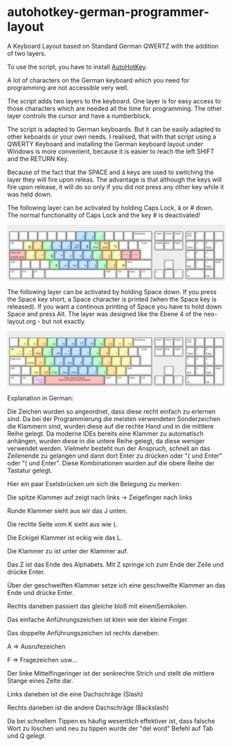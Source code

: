# autohotkey-german-programmer-layout

A Keyboard Layout based on Standard German QWERTZ with the addition of two layers.

To use the script, you have to install [AutoHotKey](https://www.autohotkey.com/).

A lot of characters on the German keyboard which you need for programming are not accessible very well. 

The script adds two layers to the keyboard.
One layer is for easy access to those characters which are needed all the time for programming.
The other layer controls the cursor and have a numberblock.

The script is adapted to German keyboards. But it can be easily adapted to other keboards or your own needs.
I realised, that with that script using a QWERTY Keyboard and installing the German keyboard layout under Windows is more convenient, because
it is easier to reach the left SHIFT and the RETURN Key. 

Because of the fact that the SPACE and ä keys are used to switching the layer they will fire upon releas.
The advantage is that although the keys will fire upon release, it will do so only if you did not press any other key while it was held down. 


The following layer can be activated by holding Caps Lock, ä or # down. The normal functionality of Caps Lock and the  key # is deactivated!

![](layer-for-special-characters.png)

The following layer can be activated by holding Space down. If you press the Space key short, a Space character is printed (when the Space key is released). If you want a continous printing of Space you have to hold down Space and press Alt.
The layer was designed like the Ebene 4 of the neo-layout.org - but not exactly.

![](layer-for-cursor-numbes.png)


Explanation in German:

Die Zeichen wurden so angeordnet, dass diese recht einfach zu erlernen sind.
Da bei der Programmierung die meisten verwendeten Sonderzeichen die Klammern sind, wurden diese auf die rechte Hand und in die mittlere Reihe gelegt. Da moderne IDEs bereits eine Klammer zu automatisch anhängen, wurden diese in die untere Reihe gelegt, da diese weniger verwendet werden. Vielmehr besteht nun der Anspruch, schnell an das Zeilenende zu gelangen und dann dort Enter zu drücken oder "{ und Enter" oder "( und Enter". Diese Kombinationen wurden auf die obere Reihe der Tastatur gelegt.

Hier ein paar Eselsbrücken um sich die Belegung zu merken:

Die spitze Klammer auf zeigt nach links -> Zeigefinger nach links

Runde Klammer sieht aus wir das J unten.

Die rechte Seite vom K sieht aus wie {.

Die Eckigel Klammer ist eckig wie das L.

Die Klammer zu ist unter der Klammer auf.

Das Z ist das Ende des Alphabets. Mit Z springe ich zum Ende der Zeile und drücke Enter.

Über der geschweiften Klammer setze ich eine geschweifte Klammer an das Ende und drücke Enter.

Rechts daneben passiert das gleiche bloß mit einemSemikolen.

Das einfache Anführungszeichen ist klein wie der kleine Finger.

Das doppelte Anführungszeichen ist rechts daneben.


A => Ausrufezeichen

F => Fragezeichen
usw...

Der linke Mittelfingeringer ist der senkrechte Strich und  stellt die mittlere Stange eines Zelte dar.

Links daneben ist die eine Dachschräge (Slash)

Rechts daneben ist die andere Dachschräge (Backslash)



Da bei schnellem Tippen es häufig wesentlich effektiver ist, dass falsche Wort zu löschen und neu zu tippen wurde der "del word" Befehl auf Tab und Q gelegt.

